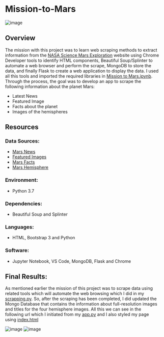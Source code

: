 # Mission-to-Mars
![image](https://user-images.githubusercontent.com/92283185/147867528-e5916acd-1abc-4c6d-ab64-9b30ca604c15.png)

## Overview 
The mission with this project was to learn web scraping methods to extract information from the [NASA Science Mars Exploration](https://mars.nasa.gov/news/?page=0&per_page=40&order=publish_date+desc%2Ccreated_at+desc&search=&category=19%2C165%2C184%2C204&blank_scope=Latest) website using Chrome Developer tools to identify HTML components, Beautiful Soup/Splinter to automate a web browser and perform the scrape, MongoDB to store the data, and finally Flask to create a web application to display the data. I used all this tools and imported the required libraries in [Mission to Mars.ipynb](https://github.com/namu12345/Mission-to-Mars/blob/main/Mars_Scraping/Mission_to_Mars_Challenge.ipynb). Through the process, the goal was to develop an app to scrape the following information about the planet Mars:

- Latest News
- Featured Image
- Facts about the planet
- Images of the hemispheres

## Resources 
### Data Sources:
- [Mars News](https://redplanetscience.com/)
- [Featured Images](https://spaceimages-mars.com/)
- [Mars Facts](https://galaxyfacts-mars.com/)
- [Mars Hemisphere](https://astrogeology.usgs.gov/search/results?q=hemisphere+enhanced&k1=target&v1=Mars)

### Environment:
- Python 3.7

### Dependencies:
- Beautiful Soup and Splinter

### Languages:
- HTML, Bootstrap 3 and Python

### Software:
- Jupyter Notebook, VS Code, MongoDB, Flask and Chrome

## Final Results:
As mentioned earlier the mission of this project was to scrape data using related tools which will automate the web browsing which I did in my [scrapping.py](https://github.com/namu12345/Mission-to-Mars/blob/main/Mars_Scraping/scraping.py). So, after the scraping has been completed, I did updated the Mongo Database that contains the information about full-resolution images and titles for the four hemisphere images. All this we can see in the following url which I initiated from my [app.py](https://github.com/namu12345/Mission-to-Mars/blob/main/Mars_Scraping/app.py) and I also styled my page using [index.html](https://github.com/namu12345/Mission-to-Mars/blob/main/Mars_Scraping/templates/index.html)


![image](https://user-images.githubusercontent.com/92283185/148243677-e6ed0714-f90d-41ab-9863-ea4ea3c41941.png)
![image](https://user-images.githubusercontent.com/92283185/148243874-fa2ba7cc-fcbc-49c5-b72a-2c7399eb66c6.png)

